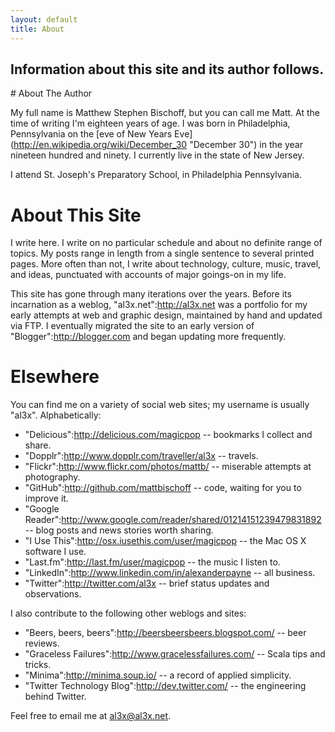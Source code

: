 ```yaml
---
layout: default
title: About
---
```

<h2 id="intro">Information about this site and its author follows.</h2>

<div class="post" markdown="1">
# About The Author

My full name is Matthew Stephen Bischoff, but you can call me Matt. At the time of writing I'm eighteen years of age. I was born in Philadelphia, Pennsylvania on the [eve of New Years Eve] (http://en.wikipedia.org/wiki/December_30 "December 30") in the year nineteen hundred and ninety. I currently live in the state of New Jersey.

I attend St. Joseph's Preparatory School, in Philadelphia Pennsylvania.

# About This Site

I write here. I write on no particular schedule and about no definite range of topics. My posts range in length from a single sentence to several printed pages. More often than not, I write about technology, culture, music, travel, and ideas, punctuated with accounts of major goings-on in my life.

This site has gone through many iterations over the years. Before its incarnation as a weblog, "al3x.net":http://al3x.net was a portfolio for my early attempts at web and graphic design, maintained by hand and updated via FTP. I eventually migrated the site to an early version of "Blogger":http://blogger.com and began updating more frequently.


# Elsewhere

You can find me on a variety of social web sites; my username is usually "al3x". Alphabetically:

* "Delicious":http://delicious.com/magicpop -- bookmarks I collect and share.
* "Dopplr":http://www.dopplr.com/traveller/al3x -- travels.
* "Flickr":http://www.flickr.com/photos/mattb/ -- miserable attempts at photography.
* "GitHub":http://github.com/mattbischoff -- code, waiting for you to improve it.
* "Google Reader":http://www.google.com/reader/shared/01214151239479831892 -- blog posts and news stories worth sharing.
* "I Use This":http://osx.iusethis.com/user/magicpop -- the Mac OS X software I use.
* "Last.fm":http://last.fm/user/magicpop -- the music I listen to.
* "LinkedIn":http://www.linkedin.com/in/alexanderpayne -- all business.
* "Twitter":http://twitter.com/al3x -- brief status updates and observations.

I also contribute to the following other weblogs and sites:

* "Beers, beers, beers":http://beersbeersbeers.blogspot.com/ -- beer reviews.
* "Graceless Failures":http://www.gracelessfailures.com/ -- Scala tips and tricks.
* "Minima":http://minima.soup.io/ -- a record of applied simplicity.
* "Twitter Technology Blog":http://dev.twitter.com/ -- the engineering behind Twitter.

Feel free to email me at <a href="mailto:al3x@al3x.net">al3x@al3x.net</a>.
</div>